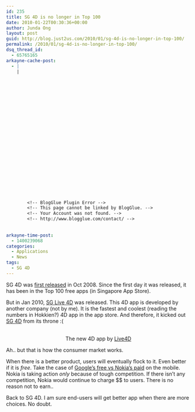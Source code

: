 ```yaml
---
id: 235
title: SG 4D is no longer in Top 100
date: 2010-01-22T00:30:36+00:00
author: Junda Ong
layout: post
guid: http://blog.just2us.com/2010/01/sg-4d-is-no-longer-in-top-100/
permalink: /2010/01/sg-4d-is-no-longer-in-top-100/
dsq_thread_id:
  - 65765165
arkayne-cache-post:
  - |
    |
        
        
        
        
        
        
        
        
        
        
        
        
        
        
        
        
        
        
        
        
        
        
        
        <!-- BlogGlue Plugin Error -->
        <!-- This page cannot be linked by BlogGlue. -->
        <!-- Your Account was not found. -->
        <!-- http://www.blogglue.com/contact/ -->
        
        
arkayne-time-post:
  - 1400239068
categories:
  - Applications
  - News
tags:
  - SG 4D
---
```

SG 4D was <a href="http://www.just2me.com/2008/10/sg-4d.html" onclick="__gaTracker('send', 'event', 'outbound-article', 'http://www.just2me.com/2008/10/sg-4d.html', 'first released');">first released</a> in Oct 2008. Since the first day it was released, it has been in the Top 100 free apps (in Singapore App Store).

But in Jan 2010, <a href="http://live4d.sg/home.html" onclick="__gaTracker('send', 'event', 'outbound-article', 'http://live4d.sg/home.html', 'SG Live 4D');">SG Live 4D</a> was released. This 4D app is developed by another company (not by me). It is the fastest and coolest (reading the numbers in Hokkien?) 4D app in the app store. And therefore, it kicked out <a href="http://blog.just2us.com/2009/05/sg-4d/" onclick="__gaTracker('send', 'event', 'outbound-article', 'http://blog.just2us.com/2009/05/sg-4d/', 'SG 4D');">SG 4D</a> from its throne :(

<p align="center">
  &#160;<a href="http://live4d.sg/iphone.html" onclick="__gaTracker('send', 'event', 'outbound-article', 'http://live4d.sg/iphone.html', '');"><img title="" alt="" src="http://live4d.sg/img/4dscr1s.jpg" /></a> <br />The new 4D app by <a href="http://live4d.sg/aboutus.html" onclick="__gaTracker('send', 'event', 'outbound-article', 'http://live4d.sg/aboutus.html', 'Live4D');">Live4D</a>
</p>

Ah.. but that is how the consumer market works. 

When there is a better product, users will eventually flock to it. Even better if it is _free_. Take the case of <a href="http://www.mobilecrunch.com/2010/01/21/nokia-announces-free-turn-by-turn-navigation-around-the-world/" onclick="__gaTracker('send', 'event', 'outbound-article', 'http://www.mobilecrunch.com/2010/01/21/nokia-announces-free-turn-by-turn-navigation-around-the-world/', 'Google’s free vs Nokia’s paid');">Google’s free vs Nokia’s paid</a> on the mobile. Nokia is taking action _only_ because of tough competition. If there isn’t any competition, Nokia would continue to charge $$ to users. There is no reason not to earn..

Back to SG 4D. I am sure end-users will get better app when there are more choices. No doubt.

<div style="font-size:0px;height:0px;line-height:0px;margin:0;padding:0;clear:both">
</div>
